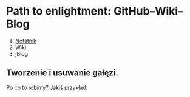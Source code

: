 # Path to enlightment: GitHub–Wiki–Blog 

1. [Notatnik](https://github.com/wbzyl/g-w-b/blob/master/Notatnik.md)
2. Wiki
3. jBlog

## Tworzenie i usuwanie gałęzi.

Po co to robimy? Jakiś przykład.


